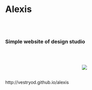  <h1>Alexis</h1>
 <br><br>
<h3>Simple website of design studio</h3>
 <br><br>
<p align="center">
  <img src="/img/alexis_preview.gif">
</p>
<br>
http://vestryod.github.io/alexis
